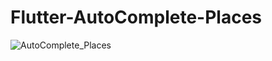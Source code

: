 # Flutter-AutoComplete-Places

![AutoComplete_Places](https://user-images.githubusercontent.com/69294119/94292413-8cb53400-ff7a-11ea-8bcf-243cfccbfb69.gif)
